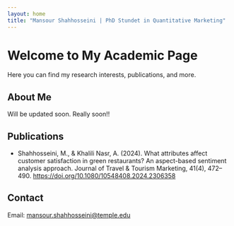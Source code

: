 ```yaml
---
layout: home
title: "Mansour Shahhosseini | PhD Stundet in Quantitative Marketing"
---
```


# Welcome to My Academic Page

Here you can find my research interests, publications, and more.

## About Me

Will be updated soon. Really soon!!

## Publications

- Shahhosseini, M., & Khalili Nasr, A. (2024). What attributes affect customer satisfaction in green restaurants? An aspect-based sentiment analysis approach. Journal of Travel & Tourism Marketing, 41(4), 472–490. https://doi.org/10.1080/10548408.2024.2306358

## Contact

Email: mansour.shahhosseini@temple.edu
